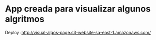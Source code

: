 # App creada para visualizar algunos algritmos

Deploy :http://visual-algos-page.s3-website-sa-east-1.amazonaws.com/

